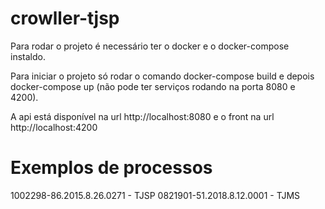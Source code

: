 # crowller-tjsp

Para rodar o projeto é necessário ter o docker e o docker-compose instaldo.

Para iniciar o projeto só rodar o comando docker-compose build e depois docker-compose up (não pode ter serviços rodando na porta 8080 e 4200).

A api está disponível na url http://localhost:8080 e o front na url http://localhost:4200

# Exemplos de processos

1002298-86.2015.8.26.0271 - TJSP
0821901-51.2018.8.12.0001 - TJMS
